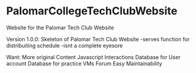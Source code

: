 # PalomarCollegeTechClubWebsite
Website for the Palomar Tech Club Website

Version 1.0.0: Skeleton of Palomar Tech Club Website
                -serves function for distribuiting schedule
                -isnt a complete eyesore
                
Want: More original Content
      Javascript Interactions
      Database for User account
      Database for practice VMs
      Forum
      Easy Maintainability
